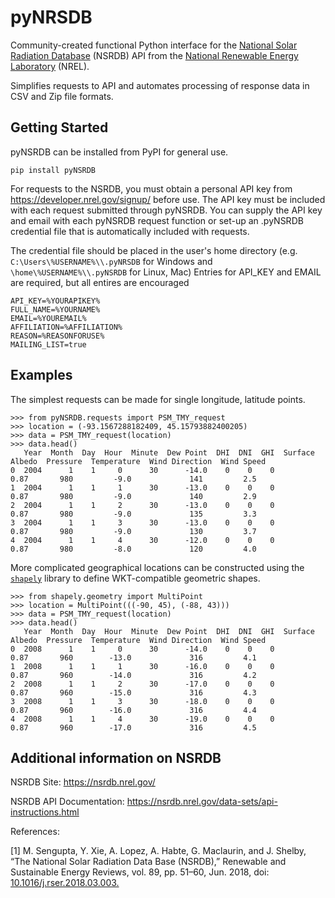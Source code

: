 # pyNRSDB
Community-created functional Python interface for the [National Solar Radiation Database](https://nsrdb.nrel.gov/) (NSRDB) API from the [National Renewable Energy Laboratory](https://www.nrel.gov/) (NREL).

Simplifies requests to API and automates processing of response data in CSV and Zip file formats.

## Getting Started
pyNSRDB can be installed from PyPI for general use.

```
pip install pyNSRDB
```

For requests to the NSRDB, you must obtain a personal API key from https://developer.nrel.gov/signup/ before use.
The API key must be included with each request submitted through pyNSRDB.
You can supply the API key and email with each pyNSRDB request function or set-up an .pyNSRDB credential file that is automatically included with requests.

The credential file should be placed in the user's home directory (e.g. `C:\Users\%USERNAME%\\.pyNRSDB` for Windows and `\home\%USERNAME%\\.pyNSRDB` for Linux, Mac)
Entries for API_KEY and EMAIL are required, but all entires are encouraged

```
API_KEY=%YOURAPIKEY%
FULL_NAME=%YOURNAME%
EMAIL=%YOUREMAIL%
AFFILIATION=%AFFILIATION%
REASON=%REASONFORUSE%
MAILING_LIST=true
```

## Examples

The simplest requests can be made for single longitude, latitude points.

```jupyter
>>> from pyNSRDB.requests import PSM_TMY_request
>>> location = (-93.1567288182409, 45.15793882400205)
>>> data = PSM_TMY_request(location)
>>> data.head()
   Year  Month  Day  Hour  Minute  Dew Point  DHI  DNI  GHI  Surface Albedo  Pressure  Temperature  Wind Direction  Wind Speed
0  2004      1    1     0      30      -14.0    0    0    0            0.87       980         -9.0             141         2.5
1  2004      1    1     1      30      -13.0    0    0    0            0.87       980         -9.0             140         2.9
2  2004      1    1     2      30      -13.0    0    0    0            0.87       980         -9.0             135         3.3
3  2004      1    1     3      30      -13.0    0    0    0            0.87       980         -9.0             130         3.7
4  2004      1    1     4      30      -12.0    0    0    0            0.87       980         -8.0             120         4.0
```

More complicated geographical locations can be constructed using the [`shapely`](https://shapely.readthedocs.io/en/stable/manual.html) library to define WKT-compatible geometric shapes.

```jupyter
>>> from shapely.geometry import MultiPoint
>>> location = MultiPoint(((-90, 45), (-88, 43)))
>>> data = PSM_TMY_request(location)
>>> data.head()
   Year  Month  Day  Hour  Minute  Dew Point  DHI  DNI  GHI  Surface Albedo  Pressure  Temperature  Wind Direction  Wind Speed
0  2008      1    1     0      30      -14.0    0    0    0            0.87       960        -13.0             316         4.1
1  2008      1    1     1      30      -16.0    0    0    0            0.87       960        -14.0             316         4.2
2  2008      1    1     2      30      -17.0    0    0    0            0.87       960        -15.0             316         4.3
3  2008      1    1     3      30      -18.0    0    0    0            0.87       960        -16.0             316         4.4
4  2008      1    1     4      30      -19.0    0    0    0            0.87       960        -17.0             316         4.5
```

## Additional information on NSRDB

NSRDB Site: https://nsrdb.nrel.gov/

NSRDB API Documentation: https://nsrdb.nrel.gov/data-sets/api-instructions.html

References:

[1] M. Sengupta, Y. Xie, A. Lopez, A. Habte, G. Maclaurin, and J. Shelby, “The National Solar Radiation Data Base (NSRDB),” Renewable and Sustainable Energy Reviews, vol. 89, pp. 51–60, Jun. 2018, doi: [10.1016/j.rser.2018.03.003.](https://doi.org/10.1016/j.rser.2018.03.003)